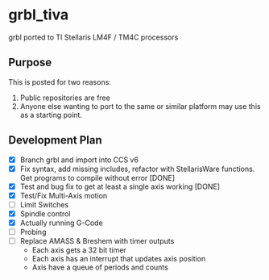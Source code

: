 # grbl_tiva
grbl ported to TI Stellaris LM4F / TM4C processors

## Purpose
This is posted for two reasons:
1. Public repositories are free
2. Anyone else wanting to port to the same or similar platform may use this as a starting point.

## Development Plan
- [x] Branch grbl and import into CCS v6
- [x] Fix syntax, add missing includes, refactor with StellarisWare functions. Get programs to compile without error [DONE]
- [x] Test and bug fix to get at least a single axis working [DONE]
- [x] Test/Fix Multi-Axis motion
- [ ] Limit Switches
- [x] Spindle control
- [x] Actually running G-Code
- [ ] Probing
- [ ] Replace AMASS & Breshem with timer outputs
  * Each axis gets a 32 bit timer
  * Each axis has an interrupt that updates axis position
  * Axis have a queue of periods and counts

